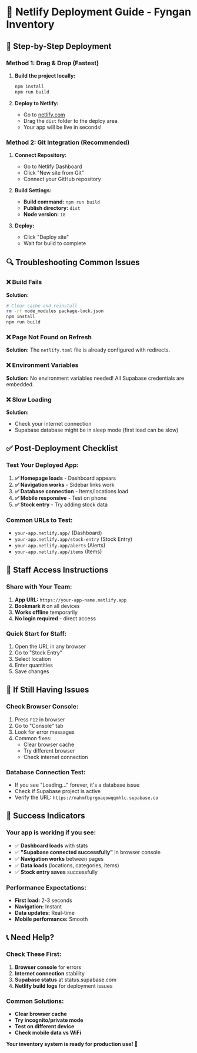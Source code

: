 # 🚀 Netlify Deployment Guide - Fyngan Inventory

## 🔧 Step-by-Step Deployment

### Method 1: Drag & Drop (Fastest)
1. **Build the project locally:**
   ```bash
   npm install
   npm run build
   ```

2. **Deploy to Netlify:**
   - Go to [netlify.com](https://netlify.com)
   - Drag the `dist` folder to the deploy area
   - Your app will be live in seconds!

### Method 2: Git Integration (Recommended)
1. **Connect Repository:**
   - Go to Netlify Dashboard
   - Click "New site from Git"
   - Connect your GitHub repository

2. **Build Settings:**
   - **Build command:** `npm run build`
   - **Publish directory:** `dist`
   - **Node version:** `18`

3. **Deploy:**
   - Click "Deploy site"
   - Wait for build to complete

## 🔍 Troubleshooting Common Issues

### ❌ **Build Fails**
**Solution:**
```bash
# Clear cache and reinstall
rm -rf node_modules package-lock.json
npm install
npm run build
```

### ❌ **Page Not Found on Refresh**
**Solution:** The `netlify.toml` file is already configured with redirects.

### ❌ **Environment Variables**
**Solution:** No environment variables needed! All Supabase credentials are embedded.

### ❌ **Slow Loading**
**Solution:** 
- Check your internet connection
- Supabase database might be in sleep mode (first load can be slow)

## ✅ **Post-Deployment Checklist**

### Test Your Deployed App:
1. **✅ Homepage loads** - Dashboard appears
2. **✅ Navigation works** - Sidebar links work
3. **✅ Database connection** - Items/locations load
4. **✅ Mobile responsive** - Test on phone
5. **✅ Stock entry** - Try adding stock data

### Common URLs to Test:
- `your-app.netlify.app/` (Dashboard)
- `your-app.netlify.app/stock-entry` (Stock Entry)
- `your-app.netlify.app/alerts` (Alerts)
- `your-app.netlify.app/items` (Items)

## 📱 **Staff Access Instructions**

### Share with Your Team:
1. **App URL:** `https://your-app-name.netlify.app`
2. **Bookmark it** on all devices
3. **Works offline** temporarily
4. **No login required** - direct access

### Quick Start for Staff:
1. Open the URL in any browser
2. Go to "Stock Entry" 
3. Select location
4. Enter quantities
5. Save changes

## 🚨 **If Still Having Issues**

### Check Browser Console:
1. Press `F12` in browser
2. Go to "Console" tab
3. Look for error messages
4. Common fixes:
   - Clear browser cache
   - Try different browser
   - Check internet connection

### Database Connection Test:
- If you see "Loading..." forever, it's a database issue
- Check if Supabase project is active
- Verify the URL: `https://mahmfbprgoaqowqqmhlc.supabase.co`

## 🎉 **Success Indicators**

### Your app is working if you see:
- ✅ **Dashboard loads** with stats
- ✅ **"Supabase connected successfully"** in browser console
- ✅ **Navigation works** between pages
- ✅ **Data loads** (locations, categories, items)
- ✅ **Stock entry saves** successfully

### Performance Expectations:
- **First load:** 2-3 seconds
- **Navigation:** Instant
- **Data updates:** Real-time
- **Mobile performance:** Smooth

## 📞 **Need Help?**

### Check These First:
1. **Browser console** for errors
2. **Internet connection** stability
3. **Supabase status** at status.supabase.com
4. **Netlify build logs** for deployment issues

### Common Solutions:
- **Clear browser cache**
- **Try incognito/private mode**
- **Test on different device**
- **Check mobile data vs WiFi**

**Your inventory system is ready for production use! 🎯**